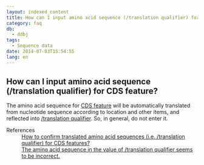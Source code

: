 ```yaml
---
layout: indexed_content
title: How can I input amino acid sequence (/translation qualifier) for CDS feature?
category: faq
db:
  - ddbj
tags: 
  - Sequence data
date: 2014-07-03T15:54:55
lang: en
---
```


## How can I input amino acid sequence (/translation qualifier) for CDS feature?

<p>The amino acid sequence for <a href=\"/ddbj/cds-e.html\">CDS feature</a> will be automatically translated from nucleotide sequence according to location and other items, and reflected into <a href=\"/ddbj/qualifiers-e.html#translation\">/translation qualifier</a>. So, in general, do not enter it. </p><dl><dt>References</dt><dd><a href=\"/faq/en/how-to-confirm-translated-amino-acid-seq-e.html\">How to confirm translated amino acid sequences (i.e. /translation qualifier) for CDS features?</a></dd><dd><a href=\"/faq/en/translation-qualifier-seems-incorrect-e.html\">The amino acid sequence in the value of /translation qualifier seems to be incorrect.</a></dd></dl>